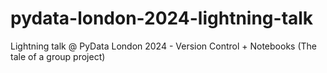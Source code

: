 # pydata-london-2024-lightning-talk
Lightning talk @ PyData London 2024 - Version Control + Notebooks (The tale of a group project)
